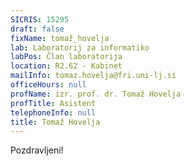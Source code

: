 ```yaml
---
SICRIS: 15295
draft: false
fixName: tomaž_hovelja
lab: Laboratorij za informatiko
labPos: Član laboratorija
location: R2.62 - Kabinet
mailInfo: tomaz.hovelja@fri.uni-lj.si
officeHours: null
profName: izr. prof. dr. Tomaž Hovelja
profTitle: Asistent
telephoneInfo: null
title: Tomaž Hovelja
---
```



Pozdravljeni!